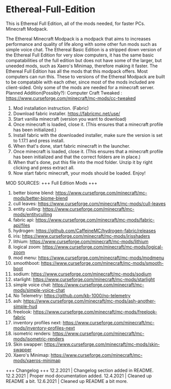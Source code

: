 # Ethereal-Full-Edition
This is Ethereal Full Edition, all of the mods needed, for faster PCs. Minecraft Modpack.

The Ethereal Minecraft Modpack is a modpack that aims to increases performance and quality of life along with some other fun mods such as simple voice chat. 
The Ethereal Basic Edition is a stripped down version of the Ethereal Full Edition for very slow computers, it has the same basic compatabilities of the full edition but does not have some of the larger, but uneeded mods, such as Xaero's Minimap, therefore making it faster.
The Ethereal Full Edition has all the mods that this modpack offers. Most computers can run this.
These to versions of the Ethereal Modpack are built to be compatable with each other, since most of the mods included are client-sided. Only some of the mods are needed for a minecraft server.
Planned Addition(Possibly?): Computer Craft Tweaked : https://www.curseforge.com/minecraft/mc-mods/cc-tweaked

1. Mod installation instruction. (Fabric)
2. Download fabric installer. https://fabricmc.net/use/
3. Start vanilla minecraft (version you want to download)
4. Once minecraft is loaded, close it. (This ensures that a minecraft profile has been initialized.)
5. Install fabric with the downloaded installer, make sure the version is set to 1.17.1 and press install.
6. When that's done, start fabric minecraft in the launcher.
7. Once minecraft is loaded, close it. (This ensures that a minecraft profile has been initialized and that the correct folders are in place.)
8. When that's done, put this file into the mod folder. Unzip it by right clicking and press extract all.
9. Now start fabric minecraft, your mods should be loaded. Enjoy!

MOD SOURCES:
+++ Full Edition Mods +++
1. better biome blend: https://www.curseforge.com/minecraft/mc-mods/better-biome-blend
2. cull leaves: https://www.curseforge.com/minecraft/mc-mods/cull-leaves
3. entity culling: https://www.curseforge.com/minecraft/mc-mods/entityculling
3. fabric api: https://www.curseforge.com/minecraft/mc-mods/fabric-api/files
4. hydrogen: https://github.com/CaffeineMC/hydrogen-fabric/releases
5. iris: https://www.curseforge.com/minecraft/mc-mods/irisshaders
6. lithium: https://www.curseforge.com/minecraft/mc-mods/lithium
7. logical zoom: https://www.curseforge.com/minecraft/mc-mods/logical-zoom 
8. mod menu: https://www.curseforge.com/minecraft/mc-mods/modmenu
9. smoothboot: https://www.curseforge.com/minecraft/mc-mods/smooth-boot
10. sodium: https://www.curseforge.com/minecraft/mc-mods/sodium
11. starlight: https://www.curseforge.com/minecraft/mc-mods/starlight
12. simple voice chat: https://www.curseforge.com/minecraft/mc-mods/simple-voice-chat
13. No Telemetry: https://github.com/kb-1000/no-telemetry
14. ash: https://www.curseforge.com/minecraft/mc-mods/ash-another-simple-hud
15. freelook: https://www.curseforge.com/minecraft/mc-mods/freelook-fabric
16. inventory profiles next: https://www.curseforge.com/minecraft/mc-mods/inventory-profiles-next
17. isometric renders: https://www.curseforge.com/minecraft/mc-mods/isometric-renders
18. Skin swapper: https://www.curseforge.com/minecraft/mc-mods/skin-swapper
19. Xaero's Minimap: https://www.curseforge.com/minecraft/mc-mods/xaeros-minimap

+++ Changelog +++
12.2.2021 | Changelog section added in README.
12.2.2021 | Proper mod documentation added.
12.4.2021 | Cleaned up README a bit.
12.6.2021 | Cleaned up README a bit more.
